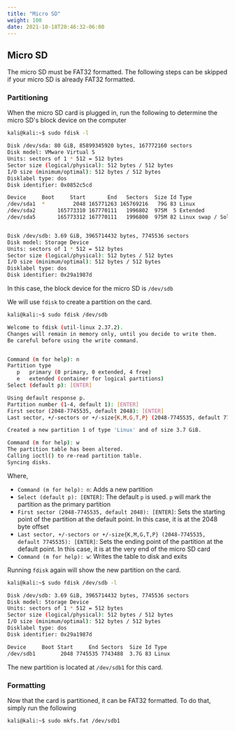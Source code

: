 ```yaml
---
title: "Micro SD"
weight: 100
date: 2021-10-18T20:46:32-06:00
---
```


## Micro SD
The micro SD must be FAT32 formatted. The following steps can be skipped if your micro SD is already FAT32 formatted.

### Partitioning
When the micro SD card is plugged in, run the following to determine the micro SD's block device on the computer
```sh
kali@kali:~$ sudo fdisk -l

Disk /dev/sda: 80 GiB, 85899345920 bytes, 167772160 sectors
Disk model: VMware Virtual S
Units: sectors of 1 * 512 = 512 bytes
Sector size (logical/physical): 512 bytes / 512 bytes
I/O size (minimum/optimal): 512 bytes / 512 bytes
Disklabel type: dos
Disk identifier: 0x0852c5cd

Device     Boot     Start       End   Sectors  Size Id Type
/dev/sda1  *         2048 165771263 165769216   79G 83 Linux
/dev/sda2       165773310 167770111   1996802  975M  5 Extended
/dev/sda5       165773312 167770111   1996800  975M 82 Linux swap / Solaris


Disk /dev/sdb: 3.69 GiB, 3965714432 bytes, 7745536 sectors
Disk model: Storage Device  
Units: sectors of 1 * 512 = 512 bytes
Sector size (logical/physical): 512 bytes / 512 bytes
I/O size (minimum/optimal): 512 bytes / 512 bytes
Disklabel type: dos
Disk identifier: 0x29a1987d
```

In this case, the block device for the micro SD is `/dev/sdb`

We will use `fdisk` to create a partition on the card.
```sh
kali@kali:~$ sudo fdisk /dev/sdb

Welcome to fdisk (util-linux 2.37.2).
Changes will remain in memory only, until you decide to write them.
Be careful before using the write command.


Command (m for help): n
Partition type
   p   primary (0 primary, 0 extended, 4 free)
   e   extended (container for logical partitions)
Select (default p): [ENTER]

Using default response p.
Partition number (1-4, default 1): [ENTER]
First sector (2048-7745535, default 2048): [ENTER]
Last sector, +/-sectors or +/-size{K,M,G,T,P} (2048-7745535, default 7745535): [ENTER]

Created a new partition 1 of type 'Linux' and of size 3.7 GiB.

Command (m for help): w
The partition table has been altered.
Calling ioctl() to re-read partition table.
Syncing disks.

```
Where,
- `Command (m for help): n`: Adds a new partition
- `Select (default p): [ENTER]`: The default `p` is used. `p` will mark the partition as the primary partition
- `First sector (2048-7745535, default 2048): [ENTER]`: Sets the starting point of the partition at the default point. In this case, it is at the 2048 byte offset
- `Last sector, +/-sectors or +/-size{K,M,G,T,P} (2048-7745535, default 7745535): [ENTER]`: Sets the ending point of the partition at the default point. In this case, it is at the very end of the micro SD card
- `Command (m for help): w`: Writes the table to disk and exits

Running `fdisk` again will show the new partition on the card.
```sh
kali@kali:~$ sudo fdisk /dev/sdb -l

Disk /dev/sdb: 3.69 GiB, 3965714432 bytes, 7745536 sectors
Disk model: Storage Device  
Units: sectors of 1 * 512 = 512 bytes
Sector size (logical/physical): 512 bytes / 512 bytes
I/O size (minimum/optimal): 512 bytes / 512 bytes
Disklabel type: dos
Disk identifier: 0x29a1987d

Device     Boot Start     End Sectors  Size Id Type
/dev/sdb1        2048 7745535 7743488  3.7G 83 Linux
```
The new partition is located at `/dev/sdb1` for this card.

### Formatting
Now that the card is partitioned, it can be FAT32 formatted. To do that, simply run the following
```sh
kali@kali:~$ sudo mkfs.fat /dev/sdb1
```
